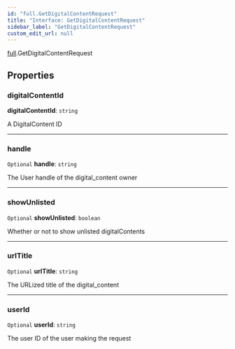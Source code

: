 ```yaml
---
id: "full.GetDigitalContentRequest"
title: "Interface: GetDigitalContentRequest"
sidebar_label: "GetDigitalContentRequest"
custom_edit_url: null
---
```


[full](../namespaces/full.md).GetDigitalContentRequest

## Properties

### digitalContentId

 **digitalContentId**: `string`

A DigitalContent ID

___

### handle

 `Optional` **handle**: `string`

The User handle of the digital_content owner

___

### showUnlisted

 `Optional` **showUnlisted**: `boolean`

Whether or not to show unlisted digitalContents

___

### urlTitle

 `Optional` **urlTitle**: `string`

The URLized title of the digital_content

___

### userId

 `Optional` **userId**: `string`

The user ID of the user making the request
